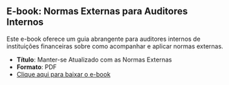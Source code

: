 ## E-book: Normas Externas para Auditores Internos

Este e-book oferece um guia abrangente para auditores internos de instituições financeiras sobre como acompanhar e aplicar normas externas.

- **Título**: Manter-se Atualizado com as Normas Externas
- **Formato**: PDF
- [Clique aqui para baixar o e-book](ebook/normas-externas.pdf)

